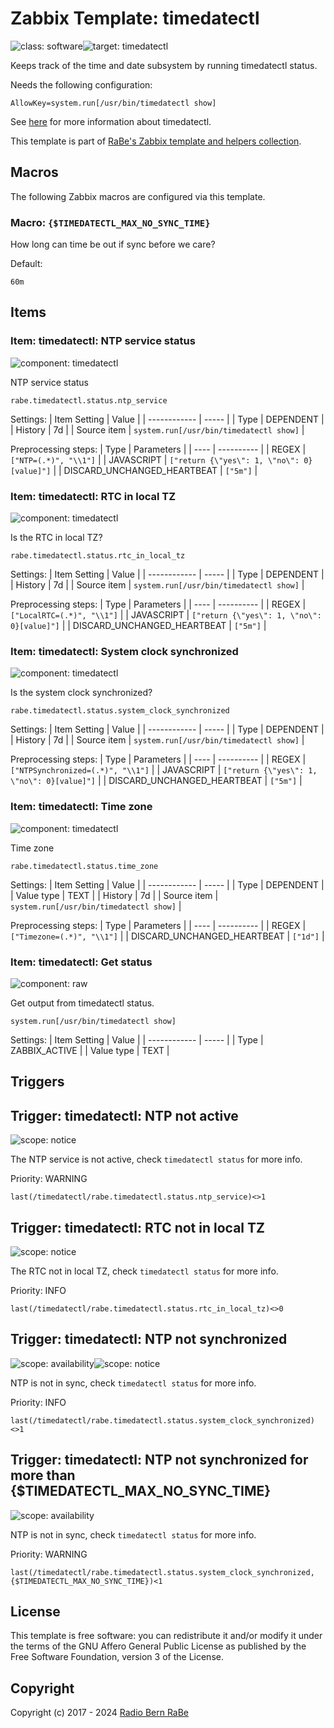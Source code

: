 # Zabbix Template: timedatectl

![class: software](https://img.shields.io/badge/class-software-00c9bf)![target: timedatectl](https://img.shields.io/badge/target-timedatectl-00c9bf)

Keeps track of the time and date subsystem by running timedatectl status.

Needs the following configuration:
```
AllowKey=system.run[/usr/bin/timedatectl show]
```

See [here](https://www.freedesktop.org/software/systemd/man/latest/timedatectl.html)
for more information about timedatectl.

This template is part of [RaBe's Zabbix template and helpers
collection](https://github.com/radiorabe/rabe-zabbix).


## Macros

The following Zabbix macros are configured via this template.

### Macro: `{$TIMEDATECTL_MAX_NO_SYNC_TIME}`

How long can time be out if sync before we care?

Default:
```
60m
```

## Items

### Item: timedatectl: NTP service status

![component: timedatectl](https://img.shields.io/badge/component-timedatectl-00c9bf)

NTP service status

```
rabe.timedatectl.status.ntp_service
```

Settings:
| Item Setting | Value |
| ------------ | ----- |
| Type | DEPENDENT |
| History | 7d |
| Source item | `system.run[/usr/bin/timedatectl show]` |

Preprocessing steps:
| Type | Parameters |
| ---- | ---------- |
| REGEX | `["NTP=(.*)", "\\1"]` |
| JAVASCRIPT | `["return {\"yes\": 1, \"no\": 0}[value]"]` |
| DISCARD_UNCHANGED_HEARTBEAT | `["5m"]` |

### Item: timedatectl: RTC in local TZ

![component: timedatectl](https://img.shields.io/badge/component-timedatectl-00c9bf)

Is the RTC in local TZ?

```
rabe.timedatectl.status.rtc_in_local_tz
```

Settings:
| Item Setting | Value |
| ------------ | ----- |
| Type | DEPENDENT |
| History | 7d |
| Source item | `system.run[/usr/bin/timedatectl show]` |

Preprocessing steps:
| Type | Parameters |
| ---- | ---------- |
| REGEX | `["LocalRTC=(.*)", "\\1"]` |
| JAVASCRIPT | `["return {\"yes\": 1, \"no\": 0}[value]"]` |
| DISCARD_UNCHANGED_HEARTBEAT | `["5m"]` |

### Item: timedatectl: System clock synchronized

![component: timedatectl](https://img.shields.io/badge/component-timedatectl-00c9bf)

Is the system clock synchronized?

```
rabe.timedatectl.status.system_clock_synchronized
```

Settings:
| Item Setting | Value |
| ------------ | ----- |
| Type | DEPENDENT |
| History | 7d |
| Source item | `system.run[/usr/bin/timedatectl show]` |

Preprocessing steps:
| Type | Parameters |
| ---- | ---------- |
| REGEX | `["NTPSynchronized=(.*)", "\\1"]` |
| JAVASCRIPT | `["return {\"yes\": 1, \"no\": 0}[value]"]` |
| DISCARD_UNCHANGED_HEARTBEAT | `["5m"]` |

### Item: timedatectl: Time zone

![component: timedatectl](https://img.shields.io/badge/component-timedatectl-00c9bf)

Time zone

```
rabe.timedatectl.status.time_zone
```

Settings:
| Item Setting | Value |
| ------------ | ----- |
| Type | DEPENDENT |
| Value type | TEXT |
| History | 7d |
| Source item | `system.run[/usr/bin/timedatectl show]` |

Preprocessing steps:
| Type | Parameters |
| ---- | ---------- |
| REGEX | `["Timezone=(.*)", "\\1"]` |
| DISCARD_UNCHANGED_HEARTBEAT | `["1d"]` |

### Item: timedatectl: Get status

![component: raw](https://img.shields.io/badge/component-raw-00c9bf)

Get output from timedatectl status.

```
system.run[/usr/bin/timedatectl show]
```

Settings:
| Item Setting | Value |
| ------------ | ----- |
| Type | ZABBIX_ACTIVE |
| Value type | TEXT |

## Triggers

## Trigger: timedatectl: NTP not active

![scope: notice](https://img.shields.io/badge/scope-notice-00c9bf)

The NTP service is not active, check `timedatectl status` for more info.

Priority: WARNING

```
last(/timedatectl/rabe.timedatectl.status.ntp_service)<>1
```

## Trigger: timedatectl: RTC not in local TZ

![scope: notice](https://img.shields.io/badge/scope-notice-00c9bf)

The RTC not in local TZ, check `timedatectl status` for more info.

Priority: INFO

```
last(/timedatectl/rabe.timedatectl.status.rtc_in_local_tz)<>0
```

## Trigger: timedatectl: NTP not synchronized

![scope: availability](https://img.shields.io/badge/scope-availability-00c9bf)![scope: notice](https://img.shields.io/badge/scope-notice-00c9bf)

NTP is not in sync, check `timedatectl status` for more info.

Priority: INFO

```
last(/timedatectl/rabe.timedatectl.status.system_clock_synchronized)<>1
```

## Trigger: timedatectl: NTP not synchronized for more than {$TIMEDATECTL_MAX_NO_SYNC_TIME}

![scope: availability](https://img.shields.io/badge/scope-availability-00c9bf)

NTP is not in sync, check `timedatectl status` for more info.

Priority: WARNING

```
last(/timedatectl/rabe.timedatectl.status.system_clock_synchronized,{$TIMEDATECTL_MAX_NO_SYNC_TIME})<1
```

## License

This template is free software: you can redistribute it and/or modify it under
the terms of the GNU Affero General Public License as published by the Free
Software Foundation, version 3 of the License.

## Copyright

Copyright (c) 2017 - 2024 [Radio Bern RaBe](http://www.rabe.ch)
